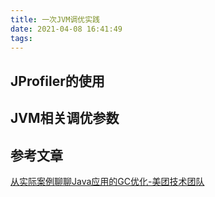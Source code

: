 ```yaml
---
title: 一次JVM调优实践
date: 2021-04-08 16:41:49
tags:
---
```


## JProfiler的使用

## JVM相关调优参数

## 参考文章
[从实际案例聊聊Java应用的GC优化-美团技术团队](https://tech.meituan.com/2017/12/29/jvm-optimize.html)

